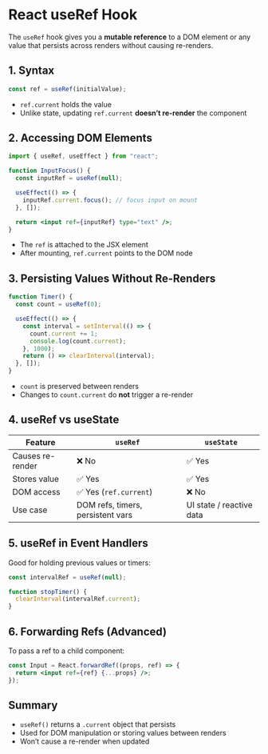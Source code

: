 # React useRef Hook

The `useRef` hook gives you a **mutable reference** to a DOM element or any value that persists across renders without causing re-renders.

## 1. Syntax

```jsx
const ref = useRef(initialValue);
````

* `ref.current` holds the value
* Unlike state, updating `ref.current` **doesn’t re-render** the component

## 2. Accessing DOM Elements

```jsx
import { useRef, useEffect } from "react";

function InputFocus() {
  const inputRef = useRef(null);

  useEffect(() => {
    inputRef.current.focus(); // focus input on mount
  }, []);

  return <input ref={inputRef} type="text" />;
}
```

* The `ref` is attached to the JSX element
* After mounting, `ref.current` points to the DOM node

## 3. Persisting Values Without Re-Renders

```jsx
function Timer() {
  const count = useRef(0);

  useEffect(() => {
    const interval = setInterval(() => {
      count.current += 1;
      console.log(count.current);
    }, 1000);
    return () => clearInterval(interval);
  }, []);
}
```

* `count` is preserved between renders
* Changes to `count.current` do **not** trigger a re-render

## 4. useRef vs useState

| Feature          | `useRef`                          | `useState`               |
| ---------------- | --------------------------------- | ------------------------ |
| Causes re-render | ❌ No                              | ✅ Yes                    |
| Stores value     | ✅ Yes                             | ✅ Yes                    |
| DOM access       | ✅ Yes (`ref.current`)             | ❌ No                     |
| Use case         | DOM refs, timers, persistent vars | UI state / reactive data |

## 5. useRef in Event Handlers

Good for holding previous values or timers:

```jsx
const intervalRef = useRef(null);

function stopTimer() {
  clearInterval(intervalRef.current);
}
```

## 6. Forwarding Refs (Advanced)

To pass a ref to a child component:

```jsx
const Input = React.forwardRef((props, ref) => {
  return <input ref={ref} {...props} />;
});
```

## Summary

* `useRef()` returns a `.current` object that persists
* Used for DOM manipulation or storing values between renders
* Won’t cause a re-render when updated
